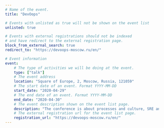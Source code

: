 ```yaml
---
# Name of the event.
title: "DevOops"

# Events with unlisted as true will not be shown on the event list
unlisted: true

# Events with external registrations should not be indexed
# and have redirect to the external registration page.
block_from_external_search: true
redirect_to: "https://devoops-moscow.ru/en/"

# Event information
event:
    # The type of activities we will be doing at the event.
    type: ["talk"]
    # The event address
    location: "Square of Europe, 2, Moscow, Russia, 121059"
    # The start date of an event. Format YYYY-MM-DD
    start_date: "2020-04-29"
    # The end date of an event. Format YYYY-MM-DD
    end_date: "2020-04-30"
    # The event description shown on the event list page.
    description: "The conference is about processes and culture, SRE and Cloud Native and, of course, this conference is absolutely not for DevOps engineers!"
    # The external registration url for the event list page.
    registration_url: "https://devoops-moscow.ru/en/"
---
```

